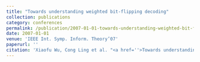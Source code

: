 ```yaml
---
title: "Towards understanding weighted bit-flipping decoding"
collection: publications
category: conferences
permalink: /publication/2007-01-01-towards-understanding-weighted-bit-flipping-decoding
date: 2007-01-01
venue: 'IEEE Int. Symp. Inform. Theory’07'
paperurl: ''
citation: 'Xiaofu Wu, Cong Ling et al. "<a href=''>Towards understanding weighted bit-flipping decoding</a>", IEEE Int. Symp. Inform. Theory’07, Nice, France, June 2007.'
---
```

